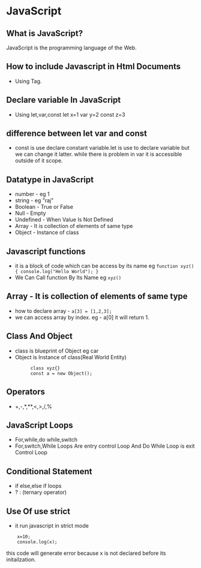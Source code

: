 # JavaScript

## What is JavaScript?

JavaScript is the programming language of the Web.

## How to include Javascript in Html Documents

* Using <script></script> Tag.

## Declare variable In JavaScript
 
* Using let,var,const
let x=1
var y=2
const z=3

## difference between let var and const
* const is use declare constant variable.let is use to declare variable but we can change it latter. while there is problem in var it is accessible outside of it scope. 

## Datatype in JavaScript
* number - eg 1
* string - eg "raj"
* Boolean - True or False
* Null - Empty
* Undefined - When Value Is Not Defined
* Array - It is collection of elements of same type
* Object - Instance of class

## Javascript functions
* it is a block of code which can be access by its name
 eg ```function xyz(){
        console.log("Hello World");
}```
* We Can Call function By Its Name
eg ```xyz()```

## Array - It is collection of elements of same type
* how to declare array - ```a[3] = [1,2,3];```
* we can access array by index. eg - a[0] it will return 1.

## Class And Object
* class is blueprint of Object eg car
* Object is Instance of class(Real World Entity)
```   
         class xyz{} 
         const a = new Object();
 ```
## Operators
* +,-,*,**,<,>,/,% 

## JavaScript Loops
* For,while,do while,switch
* For,switch,While Loops Are entry control Loop And Do While Loop is exit Control Loop

## Conditional Statement
* if else,else if loops 
* ? : (ternary operator)

## Use Of **use strict**
* it run javascript in strict mode
```
    x=10;
    console.log(x);
```
this code will generate error because x is not declared before its initailzation.


        
